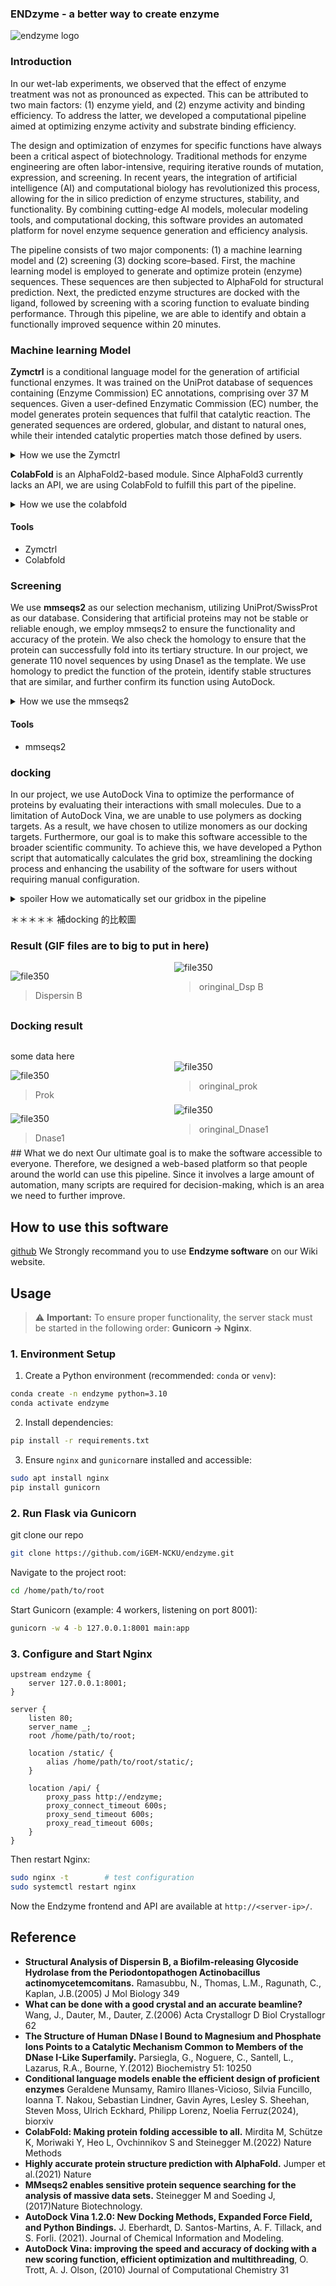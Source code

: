 
<style>
.two-column-layout {
  column-count: 2; /* Set column number */
  column-gap: 20px;
  max-width: 100%;
  overflow: hidden;
}

/* Media query for mobile devices */
@media (max-width: 768px) {
  .two-column-layout {
    column-count: 1; /* Switch to single column on small screens */
    column-gap: 0;   /* Optional: Set gap to 0 for single column */
  }
}

.markdown-body, .ui-infobar {
    max-width: unset !important;
}

.two-column-layout ul, 
.two-column-layout ol {
  margin: 0;
  padding-left: 20px;
}

.two-column-layout strong {
  font-weight: bold;
}

.two-column-layout em {
  font-style: italic;
}
    
.two-column-layout h1,
.two-column-layout h2,
.two-column-layout h3,
.two-column-layout h4,
.two-column-layout h5,
.two-column-layout h6 {
    margin-top: 0;    
}
</style>

### ENDzyme - a better way to create enzyme
![endzyme logo](https://hackmd.io/_uploads/HJis5jRFgl.png)


### Introduction


In our wet-lab experiments, we observed that the effect of enzyme treatment was not as pronounced as expected. This can be attributed to two main factors: (1) enzyme yield, and (2) enzyme activity and binding efficiency. To address the latter, we developed a computational pipeline aimed at optimizing enzyme activity and substrate binding efficiency.

The design and optimization of enzymes for specific functions have always been a critical aspect of biotechnology. Traditional methods for enzyme engineering are often labor-intensive, requiring iterative rounds of mutation, expression, and screening. In recent years, the integration of artificial intelligence (AI) and computational biology has revolutionized this process, allowing for the in silico prediction of enzyme structures, stability, and functionality. By combining cutting-edge AI models, molecular modeling tools, and computational docking, this software provides an automated platform for novel enzyme sequence generation and efficiency analysis.

The pipeline consists of two major components: (1) a machine learning model and (2) screening (3) docking score–based.
First, the machine learning model is employed to generate and optimize protein (enzyme) sequences. These sequences are then subjected to AlphaFold for structural prediction. Next, the predicted enzyme structures are docked with the ligand, followed by screening with a scoring function to evaluate binding performance.
Through this pipeline, we are able to identify and obtain a functionally improved sequence within 20 minutes.

### Machine learning Model

**Zymctrl** is a conditional language model for the generation of artificial functional enzymes. It was trained on the UniProt database of sequences containing (Enzyme Commission) EC annotations, comprising over 37 M sequences. Given a user-defined Enzymatic Commission (EC) number, the model generates protein sequences that fulfil that catalytic reaction. The generated sequences are ordered, globular, and distant to natural ones, while their intended catalytic properties match those defined by users.

<details> 
<summary>How we use the Zymctrl</summary>

``` python
generator = pipeline('text-generation', model='AI4PD/ZymCTRL')
if maxLength == None:
    max_len = len(original_sequence)
else:
    max_len = maxLength
generated_outputs = generator("<|endoftext|>", max_length=max_len, num_return_sequences=num_to_generate)

for output in generated_outputs:
    raw_novel_sequence = output['generated_text']
    novel_sequence = raw_novel_sequence.replace("<|endoftext|>", "").replace(" ", "").strip()[:max_len]
    candidate_sequences.append(novel_sequence)
```

</details>

**ColabFold** is an AlphaFold2-based module. Since AlphaFold3 currently lacks an API, we are using ColabFold to fulfill this part of the pipeline.

<details>
<summary> How we use the colabfold</summary>

``` python
cmd = [
        "colabfold_batch","--msa-mode", "single_sequence",       
        str(csv_path), str(job_dir)
    ]
    if use_templates == "pdb100":
        cmd.append("--templates")
    elif use_templates == "custom" and custom_tpl_dir:
        cmd += ["--templates", "--custom-template-path", str(Path(custom_tpl_dir).resolve())]

    if amber:
        cmd.append("--amber")

    if isinstance(models, int):
        cmd += ["--num-models", str(models)]   
    if isinstance(recycles, int):
        cmd += ["--num-recycle", str(recycles)]  

    return cmd
```
</details>

#### Tools
- Zymctrl
- Colabfold
### Screening
We use **mmseqs2** as our selection mechanism, utilizing UniProt/SwissProt as our database. Considering that artificial proteins may not be stable or reliable enough, we employ mmseqs2 to ensure the functionality and accuracy of the protein. We also check the homology to ensure that the protein can successfully fold into its tertiary structure. In our project, we generate 110 novel sequences by using Dnase1 as the template. We use homology to predict the function of the protein, identify stable structures that are similar, and further confirm its function using AutoDock.


<details>
 <summary>How we use the mmseqs2</summary>

``` bash
mmseqs search input.fasta ./swissprot result tmp

mmseqs createtsv query.fasta ./swissprot result result.tsv
```
</details>

#### Tools
- mmseqs2
### docking
In our project, we use AutoDock Vina to optimize the performance of proteins by evaluating their interactions with small molecules. Due to a limitation of AutoDock Vina, we are unable to use polymers as docking targets. As a result, we have chosen to utilize monomers as our docking targets.
Furthermore, our goal is to make this software accessible to the broader scientific community. To achieve this, we have developed a Python script that automatically calculates the grid box, streamlining the docking process and enhancing the usability of the software for users without requiring manual configuration.

<details>
<summary>spoiler How we automatically set our gridbox in the pipeline</summary>

```python
from pymol import cmd
import sys

ligand_input_file = sys.argv[1]
receptor_input_file = sys.argv[2]

def get_gridbox(selection="binding_site", receptor=receptor_input_file, ligand_file=ligand_input_file, exhaustiveness=16, output_conf="conf.txt"):
    """
    Calculate grid box from selection and write Vina config file
    """
    min_coord, max_coord = cmd.get_extent(selection)
    center = [(min_coord[i] + max_coord[i]) / 2 for i in range(3)]
    size = [max_coord[i] - min_coord[i] for i in range(3)]

    print("Grid Box Center (center_x, center_y, center_z):")
    print(f"{center[0]:.3f} {center[1]:.3f} {center[2]:.3f}")
    print("Grid Box Size (size_x, size_y, size_z):")
    print(f"{size[0]:.3f} {size[1]:.3f} {size[2]:.3f}")

    with open(output_conf, "w") as f:
        f.write(f"receptor = {receptor}\n")
        f.write(f"ligand = {ligand_file}\n")
        f.write(f"center_x = {center[0]:.3f}\n")
        f.write(f"center_y = {center[1]:.3f}\n")
        f.write(f"center_z = {center[2]:.3f}\n")
        f.write(f"size_x = {size[0]:.3f}\n")
        f.write(f"size_y = {size[1]:.3f}\n")
        f.write(f"size_z = {size[2]:.3f}\n")
        f.write(f"out = vina_out.pdbqt\n")
        f.write(f"log = vina_log.txt\n")
        f.write(f"exhaustiveness = {exhaustiveness}\n")

# === PyMOL Command-line Execution ===
cmd.load(receptor_input_file, "receptor")
cmd.load(ligand_input_file, "ligand")


cmd.select("binding_site", "ligand around 10")


get_gridbox()

```
</details>

＊＊＊＊＊ 補docking 的比較圖    

### Result (GIF files are to big to put in here)
<div class='two-column-layout'>  
    
 ![file350](https://hackmd.io/_uploads/H1bNLQkjgl.png)
> Dispersin B
    
![file350](https://hackmd.io/_uploads/SyxUBI8jxl.png)
> oringinal_Dsp B
    
</div>

### Docking result 

<div class='two-column-layout'>  

some data here
  
</div>
<div class='two-column-layout'>
    
  ![file350](https://hackmd.io/_uploads/S1UnHQ1olx.png)
> Prok  

![file350](https://hackmd.io/_uploads/HyVaHUIjel.png)
>oringinal_prok

</div>

<div class='two-column-layout'>

![file350](https://hackmd.io/_uploads/Hk400jkolg.png)
>Dnase1
    
![file350](https://hackmd.io/_uploads/S1SmL88jel.png)
>oringinal_Dnase1

</div>
## What we do next
Our ultimate goal is to make the software accessible to everyone. Therefore, we designed a web-based platform so that people around the world can use this pipeline. Since it involves a large amount of automation, many scripts are required for decision-making, which is an area we need to further improve.

## How to use this software
[github](https://github.com/iGEM-NCKU/endzyme)
We Strongly recommand you to use **Endzyme software** on our Wiki website.

## Usage

> ⚠️ **Important:** To ensure proper functionality, the server stack must be started in the following order: **Gunicorn → Nginx**.  

### 1. Environment Setup

1. Create a Python environment (recommended: `conda` or `venv`):

```bash
conda create -n endzyme python=3.10
conda activate endzyme
```

2. Install dependencies:
```bash
pip install -r requirements.txt
```
3. Ensure `nginx` and `gunicorn`are installed and accessible:
```bash
sudo apt install nginx
pip install gunicorn
```
### 2. Run Flask via Gunicorn

git clone our repo
```bash
git clone https://github.com/iGEM-NCKU/endzyme.git
``` 
Navigate to the project root:
```bash
cd /home/path/to/root
```
Start Gunicorn (example: 4 workers, listening on port 8001):
```bash
gunicorn -w 4 -b 127.0.0.1:8001 main:app
```
### 3. Configure and Start Nginx
```nginx
upstream endzyme {
    server 127.0.0.1:8001;
}

server {
    listen 80;
    server_name _;
    root /home/path/to/root;

    location /static/ {
        alias /home/path/to/root/static/;
    }

    location /api/ {
        proxy_pass http://endzyme;
        proxy_connect_timeout 600s;
        proxy_send_timeout 600s;
        proxy_read_timeout 600s;
    }
}
```
Then restart Nginx:

```bash
sudo nginx -t        # test configuration
sudo systemctl restart nginx
```

Now the Endzyme frontend and API are available at `http://<server-ip>/`.


## Reference

- **Structural Analysis of Dispersin B, a Biofilm-releasing Glycoside Hydrolase from the Periodontopathogen Actinobacillus actinomycetemcomitans.** Ramasubbu, N., Thomas, L.M., Ragunath, C., Kaplan, J.B.(2005) J Mol Biology 349
- **What can be done with a good crystal and an accurate beamline?** Wang, J., Dauter, M., Dauter, Z.(2006) Acta Crystallogr D Biol Crystallogr 62
- **The Structure of Human DNase I Bound to Magnesium and Phosphate Ions Points to a Catalytic Mechanism Common to Members of the DNase I-Like Superfamily.** Parsiegla, G., Noguere, C., Santell, L., Lazarus, R.A., Bourne, Y.(2012) Biochemistry 51: 10250
- **Conditional language models enable the efficient design of proficient enzymes**
 Geraldene Munsamy, Ramiro Illanes-Vicioso, Silvia Funcillo, Ioanna T. Nakou, Sebastian Lindner, Gavin Ayres, Lesley S. Sheehan, Steven Moss, Ulrich Eckhard, Philipp Lorenz, Noelia Ferruz(2024), biorxiv
- **ColabFold: Making protein folding accessible to all.** Mirdita M, Schütze K, Moriwaki Y, Heo L, Ovchinnikov S and Steinegger M.(2022) Nature Methods  
- **Highly accurate protein structure prediction with AlphaFold.** Jumper et al.(2021) Nature 
- **MMseqs2 enables sensitive protein sequence searching for the analysis of massive data sets.** Steinegger M and Soeding J, (2017)Nature Biotechnology.
- **AutoDock Vina 1.2.0: New Docking Methods, Expanded Force Field, and Python Bindings.** J. Eberhardt, D. Santos-Martins, A. F. Tillack, and S. Forli. (2021). Journal of Chemical Information and Modeling.
- **AutoDock Vina: improving the speed and accuracy of docking with a new scoring function, efficient optimization and multithreading**, O. Trott, A. J. Olson, (2010) Journal of Computational Chemistry 31 